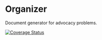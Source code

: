 # Organizer
Document generator for advocacy problems.

[![Coverage Status](https://coveralls.io/repos/github/kaueel/Organizer/badge.svg?branch=develop)](https://coveralls.io/github/kaueel/Organizer?branch=develop)
